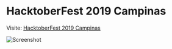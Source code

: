 # HacktoberFest 2019 Campinas

Visite: [HacktoberFest 2019 Campinas](https://guiluchesi.github.io/HacktoberFest-2019-Campinas/)

![Screenshot](site-screeshot.png)
